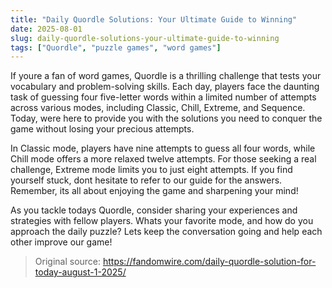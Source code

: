 ```yaml
---
title: "Daily Quordle Solutions: Your Ultimate Guide to Winning"
date: 2025-08-01
slug: daily-quordle-solutions-your-ultimate-guide-to-winning
tags: ["Quordle", "puzzle games", "word games"]
---
```


If youre a fan of word games, Quordle is a thrilling challenge that tests your vocabulary and problem-solving skills. Each day, players face the daunting task of guessing four five-letter words within a limited number of attempts across various modes, including Classic, Chill, Extreme, and Sequence. Today, were here to provide you with the solutions you need to conquer the game without losing your precious attempts.

In Classic mode, players have nine attempts to guess all four words, while Chill mode offers a more relaxed twelve attempts. For those seeking a real challenge, Extreme mode limits you to just eight attempts. If you find yourself stuck, dont hesitate to refer to our guide for the answers. Remember, its all about enjoying the game and sharpening your mind!

As you tackle todays Quordle, consider sharing your experiences and strategies with fellow players. Whats your favorite mode, and how do you approach the daily puzzle? Lets keep the conversation going and help each other improve our game!

> Original source: https://fandomwire.com/daily-quordle-solution-for-today-august-1-2025/